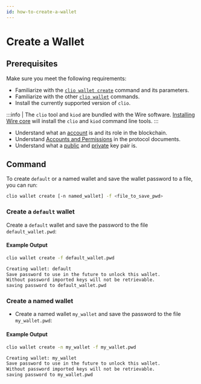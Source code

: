 ```yaml
---
id: how-to-create-a-wallet
---
```



# Create a Wallet

## Prerequisites

Make sure you meet the following requirements:

* Familiarize with the [`clio wallet create`](/docs/api-reference/tooling/clio/command-reference/wallet/create.md) command and its parameters.
* Familiarize with the other [`clio wallet`](/docs/api-reference/tooling/clio/command-reference/wallet/index.md) commands.
* Install the currently supported version of `clio`.

:::info
| The `clio` tool and `kiod` are bundled with the Wire software. [Installing Wire core](/docs/getting-started/install-dependencies.md) will install the `clio` and `kiod` command line tools.
:::

* Understand what an [account](/docs/introduction/glossary.md#account) is and its role in the blockchain.
* Understand [Accounts and Permissions](/docs/smart-contract-development/accounts-permissions.md) in the protocol documents.
* Understand what a [public](/docs/introduction/glossary.md#public-key) and [private](/docs/introduction/glossary.md#private-key) key pair is.

## Command

To create `default` or a named wallet and save the wallet password to a file, you can run:

```sh
clio wallet create [-n named_wallet] -f <file_to_save_pwd>
```

### Create a `default` wallet

Create a `default` wallet and save the password to the file `default_wallet.pwd`:

#### Example Output

```sh
clio wallet create -f default_wallet.pwd

Creating wallet: default
Save password to use in the future to unlock this wallet.
Without password imported keys will not be retrievable.
saving password to default_wallet.pwd
```

### Create a named wallet

* Create a named wallet `my_wallet` and save the password to the file `my_wallet.pwd`:

#### Example Output

```sh
clio wallet create -n my_wallet -f my_wallet.pwd

Creating wallet: my_wallet
Save password to use in the future to unlock this wallet.
Without password imported keys will not be retrievable.
saving password to my_wallet.pwd
```
